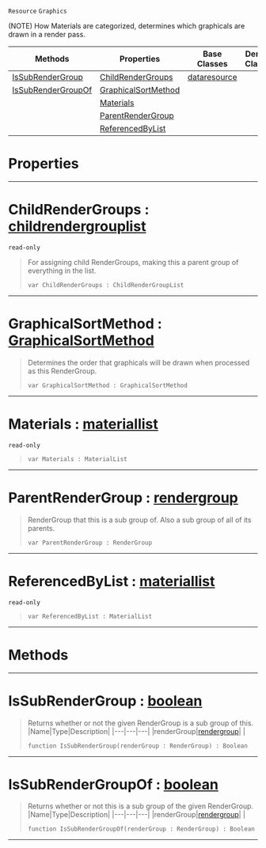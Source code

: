  `Resource` `Graphics`



(NOTE) How Materials are categorized, determines which graphicals are drawn in a render pass.

|Methods|Properties|Base Classes|Derived Classes|
|---|---|---|---|
|[ IsSubRenderGroup](https://github.com/ArendDanielek/ZeroDocsTest/blob/master/code_reference/class_reference/rendergroup.markdown#issubrendergroup-zero-en)|[ ChildRenderGroups](https://github.com/ArendDanielek/ZeroDocsTest/blob/master/code_reference/class_reference/rendergroup.markdown#childrendergroups-zero-e)|[dataresource](https://github.com/ArendDanielek/ZeroDocsTest/blob/master/code_reference/class_reference/dataresource.markdown)| |
|[ IsSubRenderGroupOf](https://github.com/ArendDanielek/ZeroDocsTest/blob/master/code_reference/class_reference/rendergroup.markdown#issubrendergroupof-zero)|[ GraphicalSortMethod](https://github.com/ArendDanielek/ZeroDocsTest/blob/master/code_reference/class_reference/rendergroup.markdown#graphicalsortmethod-zero)| | |
| |[ Materials](https://github.com/ArendDanielek/ZeroDocsTest/blob/master/code_reference/class_reference/rendergroup.markdown#materials-zero-engine-do)| | |
| |[ ParentRenderGroup](https://github.com/ArendDanielek/ZeroDocsTest/blob/master/code_reference/class_reference/rendergroup.markdown#parentrendergroup-zero-e)| | |
| |[ ReferencedByList](https://github.com/ArendDanielek/ZeroDocsTest/blob/master/code_reference/class_reference/rendergroup.markdown#referencedbylist-zero-en)| | |


 #  Properties


---  
 #  ChildRenderGroups : [childrendergrouplist](https://github.com/ArendDanielek/ZeroDocsTest/blob/master/code_reference/class_reference/childrendergrouplist.markdown)

 `read-only`

> For assigning child RenderGroups, making this a parent group of everything in the list.
> ``` lang=cpp, name=Zilch
> var ChildRenderGroups : ChildRenderGroupList


---  
 #  GraphicalSortMethod : [GraphicalSortMethod](https://github.com/ArendDanielek/ZeroDocsTest/blob/master/code_reference/enum_reference.markdown#graphicalsortmethod)

> Determines the order that graphicals will be drawn when processed as this RenderGroup.
> ``` lang=cpp, name=Zilch
> var GraphicalSortMethod : GraphicalSortMethod


---  
 #  Materials : [materiallist](https://github.com/ArendDanielek/ZeroDocsTest/blob/master/code_reference/class_reference/materiallist.markdown)

 `read-only`

> 
> ``` lang=cpp, name=Zilch
> var Materials : MaterialList


---  
 #  ParentRenderGroup : [rendergroup](https://github.com/ArendDanielek/ZeroDocsTest/blob/master/code_reference/class_reference/rendergroup.markdown)

> RenderGroup that this is a sub group of. Also a sub group of all of its parents.
> ``` lang=cpp, name=Zilch
> var ParentRenderGroup : RenderGroup


---  
 #  ReferencedByList : [materiallist](https://github.com/ArendDanielek/ZeroDocsTest/blob/master/code_reference/class_reference/materiallist.markdown)

 `read-only`

> 
> ``` lang=cpp, name=Zilch
> var ReferencedByList : MaterialList


---  
 #  Methods


---  
 #  IsSubRenderGroup : [boolean](https://github.com/ArendDanielek/ZeroDocsTest/blob/master/code_reference/zilch_base_types/boolean.markdown)

> Returns whether or not the given RenderGroup is a sub group of this.
> |Name|Type|Description|
> |---|---|---|
> |renderGroup|[rendergroup](https://github.com/ArendDanielek/ZeroDocsTest/blob/master/code_reference/class_reference/rendergroup.markdown)| |
> ``` lang=cpp, name=Zilch
> function IsSubRenderGroup(renderGroup : RenderGroup) : Boolean
> ``` 


---  
 #  IsSubRenderGroupOf : [boolean](https://github.com/ArendDanielek/ZeroDocsTest/blob/master/code_reference/zilch_base_types/boolean.markdown)

> Returns whether or not this is a sub group of the given RenderGroup.
> |Name|Type|Description|
> |---|---|---|
> |renderGroup|[rendergroup](https://github.com/ArendDanielek/ZeroDocsTest/blob/master/code_reference/class_reference/rendergroup.markdown)| |
> ``` lang=cpp, name=Zilch
> function IsSubRenderGroupOf(renderGroup : RenderGroup) : Boolean
> ``` 


---  
 
  
  
  
  
  
  
  

 